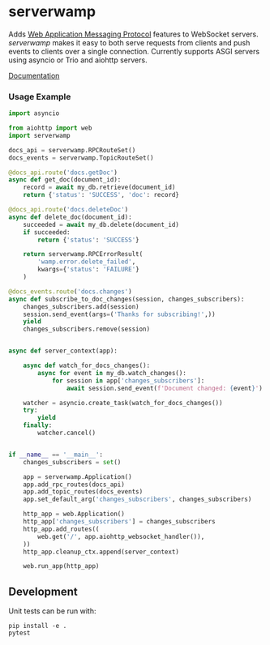 # serverwamp
Adds [Web Application Messaging Protocol](https://wamp-proto.org/) features to
WebSocket servers. _serverwamp_ makes it easy to both serve requests from
clients and push events to clients over a single connection. Currently supports
ASGI servers using asyncio or Trio and aiohttp servers.

[Documentation](https://serverwamp.readthedocs.io/)

### Usage Example
```python
import asyncio

from aiohttp import web
import serverwamp

docs_api = serverwamp.RPCRouteSet()
docs_events = serverwamp.TopicRouteSet()

@docs_api.route('docs.getDoc')
async def get_doc(document_id):
    record = await my_db.retrieve(document_id)
    return {'status': 'SUCCESS', 'doc': record}

@docs_api.route('docs.deleteDoc')
async def delete_doc(document_id):
    succeeded = await my_db.delete(document_id)
    if succeeded:
        return {'status': 'SUCCESS'}

    return serverwamp.RPCErrorResult(
        'wamp.error.delete_failed',
        kwargs={'status': 'FAILURE'}
    )

@docs_events.route('docs.changes')
async def subscribe_to_doc_changes(session, changes_subscribers):
    changes_subscribers.add(session)
    session.send_event(args=('Thanks for subscribing!',))
    yield
    changes_subscribers.remove(session)


async def server_context(app):

    async def watch_for_docs_changes():
        async for event in my_db.watch_changes():
            for session in app['changes_subscribers']:
                await session.send_event(f'Document changed: {event}')

    watcher = asyncio.create_task(watch_for_docs_changes())
    try:
        yield
    finally:
        watcher.cancel()


if __name__ == '__main__':
    changes_subscribers = set()

    app = serverwamp.Application()
    app.add_rpc_routes(docs_api)
    app.add_topic_routes(docs_events)
    app.set_default_arg('changes_subscribers', changes_subscribers)

    http_app = web.Application()
    http_app['changes_subscribers'] = changes_subscribers
    http_app.add_routes((
        web.get('/', app.aiohttp_websocket_handler()),
    ))
    http_app.cleanup_ctx.append(server_context)

    web.run_app(http_app)
```


## Development
Unit tests can be run with:

    pip install -e .
    pytest
